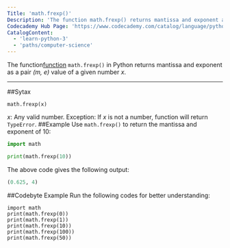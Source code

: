 ```yaml
---
Title: 'math.frexp()'
Description: 'The function math.frexp() returns mantissa and exponent as a pair (m, e) value of a given number x'
Codecademy Hub Page: 'https://www.codecademy.com/catalog/language/python'
CatalogContent:
  - 'learn-python-3'
  - 'paths/computer-science'
---
```

The function[function](https://www.codecademy.com/resources/docs/python/functions) `math.frexp()` in Python returns mantissa and exponent as a pair _(m, e)_ value of a given number _x_. 

---

##Sytax

```pseudo
math.frexp(x)
```
_x_: Any valid number. 
Exception: If _x_ is not a number, function will return `TypeError`.
##Example
Use `math.frexp()` to return the mantissa and exponent of 10: 

```py
import math

print(math.frexp(10))
```
The above code gives the following output:
```py
(0.625, 4)
```

##Codebyte Example
Run the following codes for better understanding: 
```codebyte/python
import math
print(math.frexp(0))
print(math.frexp(1))
print(math.frexp(10))
print(math.frexp(100))
print(math.frexp(50))
```
